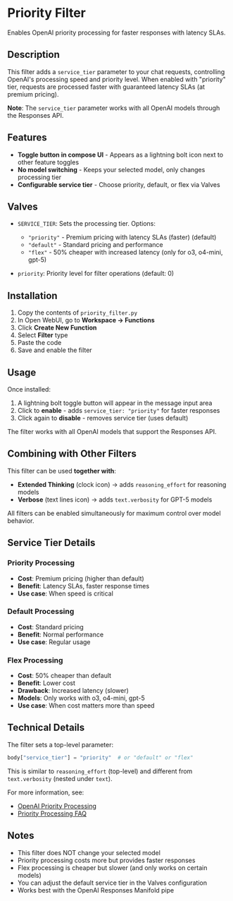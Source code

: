 # Priority Filter

Enables OpenAI priority processing for faster responses with latency SLAs.

## Description

This filter adds a `service_tier` parameter to your chat requests, controlling OpenAI's processing speed and priority level. When enabled with "priority" tier, requests are processed faster with guaranteed latency SLAs (at premium pricing).

**Note**: The `service_tier` parameter works with all OpenAI models through the Responses API.

## Features

- **Toggle button in compose UI** - Appears as a lightning bolt icon next to other feature toggles
- **No model switching** - Keeps your selected model, only changes processing tier
- **Configurable service tier** - Choose priority, default, or flex via Valves

## Valves

- `SERVICE_TIER`: Sets the processing tier. Options:
  - `"priority"` - Premium pricing with latency SLAs (faster) (default)
  - `"default"` - Standard pricing and performance
  - `"flex"` - 50% cheaper with increased latency (only for o3, o4-mini, gpt-5)

- `priority`: Priority level for filter operations (default: 0)

## Installation

1. Copy the contents of `priority_filter.py`
2. In Open WebUI, go to **Workspace → Functions**
3. Click **Create New Function**
4. Select **Filter** type
5. Paste the code
6. Save and enable the filter

## Usage

Once installed:
1. A lightning bolt toggle button will appear in the message input area
2. Click to **enable** - adds `service_tier: "priority"` for faster responses
3. Click again to **disable** - removes service tier (uses default)

The filter works with all OpenAI models that support the Responses API.

## Combining with Other Filters

This filter can be used **together with**:
- **Extended Thinking** (clock icon) → adds `reasoning_effort` for reasoning models
- **Verbose** (text lines icon) → adds `text.verbosity` for GPT-5 models

All filters can be enabled simultaneously for maximum control over model behavior.

## Service Tier Details

### Priority Processing
- **Cost**: Premium pricing (higher than default)
- **Benefit**: Latency SLAs, faster response times
- **Use case**: When speed is critical

### Default Processing
- **Cost**: Standard pricing
- **Benefit**: Normal performance
- **Use case**: Regular usage

### Flex Processing
- **Cost**: 50% cheaper than default
- **Benefit**: Lower cost
- **Drawback**: Increased latency (slower)
- **Models**: Only works with o3, o4-mini, gpt-5
- **Use case**: When cost matters more than speed

## Technical Details

The filter sets a top-level parameter:
```python
body["service_tier"] = "priority"  # or "default" or "flex"
```

This is similar to `reasoning_effort` (top-level) and different from `text.verbosity` (nested under `text`).

For more information, see:
- [OpenAI Priority Processing](https://openai.com/api-priority-processing/)
- [Priority Processing FAQ](https://help.openai.com/en/articles/11647665-priority-processing-faq)

## Notes

- This filter does NOT change your selected model
- Priority processing costs more but provides faster responses
- Flex processing is cheaper but slower (and only works on certain models)
- You can adjust the default service tier in the Valves configuration
- Works best with the OpenAI Responses Manifold pipe
